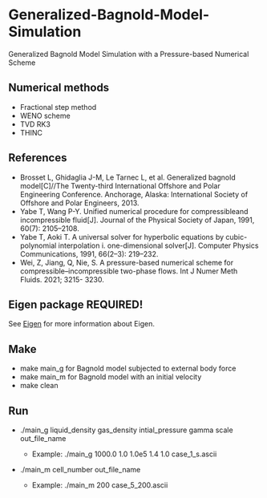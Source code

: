 # Generalized-Bagnold-Model-Simulation
Generalized Bagnold Model Simulation with a Pressure-based Numerical Scheme

## Numerical methods

+ Fractional step method
+ WENO scheme
+ TVD RK3
+ THINC

## References
* Brosset L, Ghidaglia J-M, Le Tarnec L, et al. Generalized bagnold model[C]//The Twenty-third International Offshore and Polar Engineering Conference. Anchorage, Alaska: International Society of Offshore and Polar Engineers, 2013.
* Yabe T, Wang P-Y. Unified numerical procedure for compressibleand incompressible fluid[J]. Journal of the Physical Society of Japan, 1991, 60(7): 2105–2108.
* Yabe T, Aoki T. A universal solver for hyperbolic equations by cubic-polynomial interpolation i. one-dimensional solver[J]. Computer Physics Communications, 1991, 66(2–3): 219–232.
* Wei, Z, Jiang, Q, Nie, S. A pressure-based numerical scheme for compressible–incompressible two-phase flows. Int J Numer Meth Fluids. 2021; 3215- 3230.

## Eigen package REQUIRED!

See [Eigen](https://eigen.tuxfamily.org/) for more information about Eigen.

## Make
* make main_g for Bagnold model subjected to external body force
* make main_m for Bagnold model with an initial velocity
* make clean

## Run
* ./main_g liquid_density gas_density intial_pressure gamma scale out_file_name
  * Example: ./main_g 1000.0 1.0 1.0e5 1.4 1.0 case_1_s.ascii

* ./main_m cell_number out_file_name
  * Example: ./main_m 200 case_5_200.ascii
